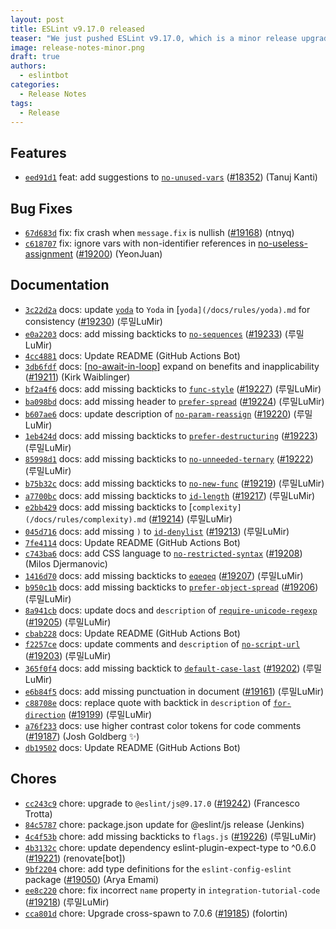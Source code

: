 ```yaml
---
layout: post
title: ESLint v9.17.0 released
teaser: "We just pushed ESLint v9.17.0, which is a minor release upgrade of ESLint. This release adds some new features and fixes several bugs found in the previous release."
image: release-notes-minor.png
draft: true
authors:
  - eslintbot
categories:
  - Release Notes
tags:
  - Release
---
```









## Features


* [`eed91d1`](https://github.com/eslint/eslint/commit/eed91d12d4d265bd32905dd1fbf8a6d5dbcdb54a) feat: add suggestions to [`no-unused-vars`](/docs/rules/no-unused-vars) ([#18352](https://github.com/eslint/eslint/issues/18352)) (Tanuj Kanti)






## Bug Fixes


* [`67d683d`](https://github.com/eslint/eslint/commit/67d683df29d873002299c70736dacea731b69f5d) fix: fix crash when `message.fix` is nullish ([#19168](https://github.com/eslint/eslint/issues/19168)) (ntnyq)
* [`c618707`](https://github.com/eslint/eslint/commit/c61870715e5bc1cb51c45a8efd72f392502807b8) fix: ignore vars with non-identifier references in [no-useless-assignment](/docs/rules/no-useless-assignment) ([#19200](https://github.com/eslint/eslint/issues/19200)) (YeonJuan)




## Documentation


* [`3c22d2a`](https://github.com/eslint/eslint/commit/3c22d2accedd7b0bc381a4eee2c3db4df657b236) docs: update [`yoda`](/docs/rules/yoda) to `Yoda` in [`yoda](/docs/rules/yoda).md` for consistency ([#19230](https://github.com/eslint/eslint/issues/19230)) (루밀LuMir)
* [`e0a2203`](https://github.com/eslint/eslint/commit/e0a220355f447b3674b758776344959ce746b5e3) docs: add missing backticks to [`no-sequences`](/docs/rules/no-sequences) ([#19233](https://github.com/eslint/eslint/issues/19233)) (루밀LuMir)
* [`4cc4881`](https://github.com/eslint/eslint/commit/4cc48812cdfd686304b5b3b71ea70cd7f2d8389a) docs: Update README (GitHub Actions Bot)
* [`3db6fdf`](https://github.com/eslint/eslint/commit/3db6fdf885b17d25103e3cddc31fea56542e064d) docs: [[no-await-in-loop](/docs/rules/no-await-in-loop)] expand on benefits and inapplicability ([#19211](https://github.com/eslint/eslint/issues/19211)) (Kirk Waiblinger)
* [`bf2a4f6`](https://github.com/eslint/eslint/commit/bf2a4f686bb387711e269b08f13771e4208113f0) docs: add missing backticks to [`func-style`](/docs/rules/func-style) ([#19227](https://github.com/eslint/eslint/issues/19227)) (루밀LuMir)
* [`ba098bd`](https://github.com/eslint/eslint/commit/ba098bd03c9943007ec77d628dc59f7eaf60f871) docs: add missing header to [`prefer-spread`](/docs/rules/prefer-spread) ([#19224](https://github.com/eslint/eslint/issues/19224)) (루밀LuMir)
* [`b607ae6`](https://github.com/eslint/eslint/commit/b607ae64913ca2b6450a74344ab0ad548e314915) docs: update description of [`no-param-reassign`](/docs/rules/no-param-reassign) ([#19220](https://github.com/eslint/eslint/issues/19220)) (루밀LuMir)
* [`1eb424d`](https://github.com/eslint/eslint/commit/1eb424de558fba301eaef9a7fce256539b48dee3) docs: add missing backticks to [`prefer-destructuring`](/docs/rules/prefer-destructuring) ([#19223](https://github.com/eslint/eslint/issues/19223)) (루밀LuMir)
* [`85998d1`](https://github.com/eslint/eslint/commit/85998d14051c7a0c5b7b6da8cfda13dc1fc7c153) docs: add missing backticks to [`no-unneeded-ternary`](/docs/rules/no-unneeded-ternary) ([#19222](https://github.com/eslint/eslint/issues/19222)) (루밀LuMir)
* [`b75b32c`](https://github.com/eslint/eslint/commit/b75b32c091f0742788ecf232f52d9e9427008526) docs: add missing backticks to [`no-new-func`](/docs/rules/no-new-func) ([#19219](https://github.com/eslint/eslint/issues/19219)) (루밀LuMir)
* [`a7700bc`](https://github.com/eslint/eslint/commit/a7700bcc9c566b3e348a72f3e6a4a6f5ac3345a4) docs: add missing backticks to [`id-length`](/docs/rules/id-length) ([#19217](https://github.com/eslint/eslint/issues/19217)) (루밀LuMir)
* [`e2bb429`](https://github.com/eslint/eslint/commit/e2bb429974ae397c1c1cc495fa7630441c9da61a) docs: add missing backticks to [`complexity](/docs/rules/complexity).md` ([#19214](https://github.com/eslint/eslint/issues/19214)) (루밀LuMir)
* [`045d716`](https://github.com/eslint/eslint/commit/045d716b92276720961e950e6a259ef40e8e07ea) docs: add missing `)` to [`id-denylist`](/docs/rules/id-denylist) ([#19213](https://github.com/eslint/eslint/issues/19213)) (루밀LuMir)
* [`7fe4114`](https://github.com/eslint/eslint/commit/7fe4114be2e714506fd406ea4474430ea3de0f93) docs: Update README (GitHub Actions Bot)
* [`c743ba6`](https://github.com/eslint/eslint/commit/c743ba6402a27130f8b7700ae0816b087e20085d) docs: add CSS language to [`no-restricted-syntax`](/docs/rules/no-restricted-syntax) ([#19208](https://github.com/eslint/eslint/issues/19208)) (Milos Djermanovic)
* [`1416d70`](https://github.com/eslint/eslint/commit/1416d70d4358a57e99e810dd25ac0e6263924c02) docs: add missing backticks to [`eqeqeq`](/docs/rules/eqeqeq) ([#19207](https://github.com/eslint/eslint/issues/19207)) (루밀LuMir)
* [`b950c1b`](https://github.com/eslint/eslint/commit/b950c1b7db28cc569a53b6677b71a40f1fe3bf98) docs: add missing backticks to [`prefer-object-spread`](/docs/rules/prefer-object-spread) ([#19206](https://github.com/eslint/eslint/issues/19206)) (루밀LuMir)
* [`8a941cb`](https://github.com/eslint/eslint/commit/8a941cb776d0872236c33027bcff6337739a6ddb) docs: update docs and `description` of [`require-unicode-regexp`](/docs/rules/require-unicode-regexp) ([#19205](https://github.com/eslint/eslint/issues/19205)) (루밀LuMir)
* [`cbab228`](https://github.com/eslint/eslint/commit/cbab2281ddd583ddddfb55151babbd9ea59eb078) docs: Update README (GitHub Actions Bot)
* [`f2257ce`](https://github.com/eslint/eslint/commit/f2257ce41278dd85170d4d102969738bcabd5903) docs: update comments and `description` of [`no-script-url`](/docs/rules/no-script-url) ([#19203](https://github.com/eslint/eslint/issues/19203)) (루밀LuMir)
* [`365f0f4`](https://github.com/eslint/eslint/commit/365f0f4df7045c42de0f9624c488d62cf7f6cece) docs: add missing backtick to [`default-case-last`](/docs/rules/default-case-last) ([#19202](https://github.com/eslint/eslint/issues/19202)) (루밀LuMir)
* [`e6b84f5`](https://github.com/eslint/eslint/commit/e6b84f535e84050b0c63ae304eb17f9d181ac299) docs: add missing punctuation in document ([#19161](https://github.com/eslint/eslint/issues/19161)) (루밀LuMir)
* [`c88708e`](https://github.com/eslint/eslint/commit/c88708e0571b62ee5d6c6168373e4204ec75b931) docs: replace quote with backtick in `description` of [`for-direction`](/docs/rules/for-direction) ([#19199](https://github.com/eslint/eslint/issues/19199)) (루밀LuMir)
* [`a76f233`](https://github.com/eslint/eslint/commit/a76f233a67abebf861efc0dd06cde2187abbd273) docs: use higher contrast color tokens for code comments ([#19187](https://github.com/eslint/eslint/issues/19187)) (Josh Goldberg ✨)
* [`db19502`](https://github.com/eslint/eslint/commit/db195024978044b7457d5d551299f96f6b60caed) docs: Update README (GitHub Actions Bot)








## Chores


* [`cc243c9`](https://github.com/eslint/eslint/commit/cc243c948226a585f01d3e68b4cedbabcc5e0e40) chore: upgrade to `@eslint/js@9.17.0` ([#19242](https://github.com/eslint/eslint/issues/19242)) (Francesco Trotta)
* [`84c5787`](https://github.com/eslint/eslint/commit/84c57877801da729265cf9ce11d325c0be8c82b1) chore: package.json update for @eslint/js release (Jenkins)
* [`4c4f53b`](https://github.com/eslint/eslint/commit/4c4f53b8c961dd6aed6c0cdca303018d805a59fe) chore: add missing backticks to `flags.js` ([#19226](https://github.com/eslint/eslint/issues/19226)) (루밀LuMir)
* [`4b3132c`](https://github.com/eslint/eslint/commit/4b3132c3f55db6b51665c4c42bb762d00e266262) chore: update dependency eslint-plugin-expect-type to ^0.6.0 ([#19221](https://github.com/eslint/eslint/issues/19221)) (renovate[bot])
* [`9bf2204`](https://github.com/eslint/eslint/commit/9bf220464a594d44744fd35d688c61159366b8ea) chore: add type definitions for the `eslint-config-eslint` package ([#19050](https://github.com/eslint/eslint/issues/19050)) (Arya Emami)
* [`ee8c220`](https://github.com/eslint/eslint/commit/ee8c2200a19dd55aa5068b6cd336a2aec7c52ad3) chore: fix incorrect `name` property in `integration-tutorial-code` ([#19218](https://github.com/eslint/eslint/issues/19218)) (루밀LuMir)
* [`cca801d`](https://github.com/eslint/eslint/commit/cca801dd17931cfd913456569b41f6132d0366aa) chore: Upgrade cross-spawn to 7.0.6 ([#19185](https://github.com/eslint/eslint/issues/19185)) (folortin)


